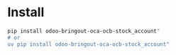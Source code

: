 # Install

```bash
pip install odoo-bringout-oca-ocb-stock_account"
# or
uv pip install odoo-bringout-oca-ocb-stock_account"
```
